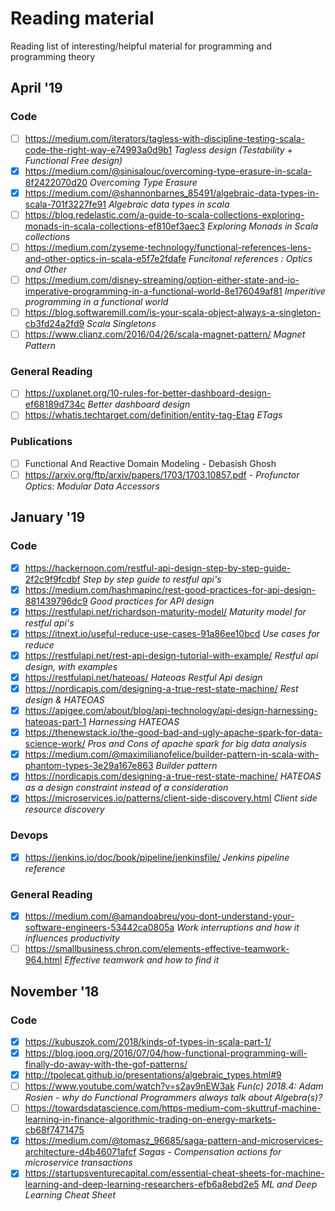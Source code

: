 # Reading material
Reading list of interesting/helpful material for programming and programming theory

## April '19
### Code
- [ ] https://medium.com/iterators/tagless-with-discipline-testing-scala-code-the-right-way-e74993a0d9b1 *Tagless design (Testability + Functional Free design)*
- [x] https://medium.com/@sinisalouc/overcoming-type-erasure-in-scala-8f2422070d20 *Overcoming Type Erasure*
- [x] https://medium.com/@shannonbarnes_85491/algebraic-data-types-in-scala-701f3227fe91 *Algebraic data types in scala*
- [ ] https://blog.redelastic.com/a-guide-to-scala-collections-exploring-monads-in-scala-collections-ef810ef3aec3 *Exploring Monads in Scala collections*
- [ ] https://medium.com/zyseme-technology/functional-references-lens-and-other-optics-in-scala-e5f7e2fdafe *Funcitonal references : Optics and Other*
- [ ] https://medium.com/disney-streaming/option-either-state-and-io-imperative-programming-in-a-functional-world-8e176049af81 *Imperitive programming in a functional world*
- [ ] https://blog.softwaremill.com/is-your-scala-object-always-a-singleton-cb3fd24a2fd9 *Scala Singletons*
- [ ] https://www.clianz.com/2016/04/26/scala-magnet-pattern/ *Magnet Pattern*

### General Reading
- [ ] https://uxplanet.org/10-rules-for-better-dashboard-design-ef68189d734c *Better dashboard design*
- [ ] https://whatis.techtarget.com/definition/entity-tag-Etag *ETags*

### Publications
- [ ] Functional And Reactive Domain Modeling - Debasish Ghosh
- [ ] https://arxiv.org/ftp/arxiv/papers/1703/1703.10857.pdf - *Profunctor Optics: Modular Data Accessors*

## January '19
### Code
- [x] https://hackernoon.com/restful-api-design-step-by-step-guide-2f2c9f9fcdbf *Step by step guide to restful api's*
- [x] https://medium.com/hashmapinc/rest-good-practices-for-api-design-881439796dc9 *Good practices for API design*
- [x] https://restfulapi.net/richardson-maturity-model/ *Maturity model for restful api's*
- [x] https://itnext.io/useful-reduce-use-cases-91a86ee10bcd *Use cases for reduce*
- [x] https://restfulapi.net/rest-api-design-tutorial-with-example/ *Restful api design, with examples*
- [x] https://restfulapi.net/hateoas/ *Hateoas Restful Api design*
- [x] https://nordicapis.com/designing-a-true-rest-state-machine/ *Rest design & HATEOAS*
- [x] https://apigee.com/about/blog/api-technology/api-design-harnessing-hateoas-part-1 *Harnessing HATEOAS*
- [x] https://thenewstack.io/the-good-bad-and-ugly-apache-spark-for-data-science-work/ *Pros and Cons of apache spark for big data analysis*
- [x] https://medium.com/@maximilianofelice/builder-pattern-in-scala-with-phantom-types-3e29a167e863 *Builder pattern*
- [x] https://nordicapis.com/designing-a-true-rest-state-machine/ *HATEOAS as a design constraint instead of a consideration*
- [x] https://microservices.io/patterns/client-side-discovery.html *Client side resource discovery*

### Devops
- [x] https://jenkins.io/doc/book/pipeline/jenkinsfile/ *Jenkins pipeline reference*

### General Reading
- [x] https://medium.com/@amandoabreu/you-dont-understand-your-software-engineers-53442ca0805a *Work interruptions and how it influences productivity*
- [ ] https://smallbusiness.chron.com/elements-effective-teamwork-964.html *Effective teamwork and how to find it*

## November '18
### Code
- [x] https://kubuszok.com/2018/kinds-of-types-in-scala-part-1/
- [x] https://blog.jooq.org/2016/07/04/how-functional-programming-will-finally-do-away-with-the-gof-patterns/
- [x] http://tpolecat.github.io/presentations/algebraic_types.html#9
- [ ] https://www.youtube.com/watch?v=s2ay9nEW3ak *Fun(c) 2018.4: Adam Rosien - why do Functional Programmers always talk about Algebra(s)?*
- [ ] https://towardsdatascience.com/https-medium-com-skuttruf-machine-learning-in-finance-algorithmic-trading-on-energy-markets-cb68f7471475
- [x] https://medium.com/@tomasz_96685/saga-pattern-and-microservices-architecture-d4b46071afcf *Sagas - Compensation actions for microservice transactions*
- [x] https://startupsventurecapital.com/essential-cheat-sheets-for-machine-learning-and-deep-learning-researchers-efb6a8ebd2e5 *ML and Deep Learning Cheat Sheet*
